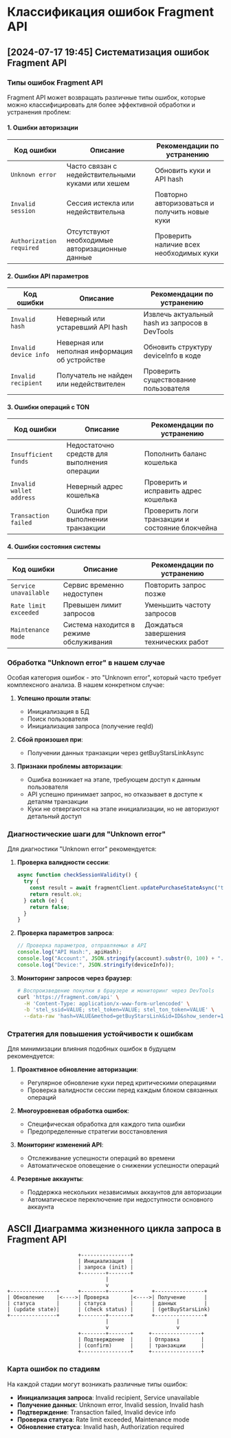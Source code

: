 # Классификация ошибок Fragment API

## [2024-07-17 19:45] Систематизация ошибок Fragment API

### Типы ошибок Fragment API

Fragment API может возвращать различные типы ошибок, которые можно классифицировать для более эффективной обработки и устранения проблем:

#### 1. Ошибки авторизации

| Код ошибки               | Описание                                        | Рекомендации по устранению                        |
|--------------------------|--------------------------------------------------|--------------------------------------------------|
| `Unknown error`          | Часто связан с недействительными куками или хешем | Обновить куки и API hash                          |
| `Invalid session`        | Сессия истекла или недействительна              | Повторно авторизоваться и получить новые куки     |
| `Authorization required` | Отсутствуют необходимые авторизационные данные  | Проверить наличие всех необходимых куки           |

#### 2. Ошибки API параметров

| Код ошибки                | Описание                                        | Рекомендации по устранению                         |
|---------------------------|--------------------------------------------------|---------------------------------------------------|
| `Invalid hash`            | Неверный или устаревший API hash                | Извлечь актуальный hash из запросов в DevTools     |
| `Invalid device info`     | Неверная или неполная информация об устройстве  | Обновить структуру deviceInfo в коде               |
| `Invalid recipient`       | Получатель не найден или недействителен         | Проверить существование пользователя               |

#### 3. Ошибки операций с TON

| Код ошибки                  | Описание                                        | Рекомендации по устранению                      |
|-----------------------------|--------------------------------------------------|------------------------------------------------|
| `Insufficient funds`        | Недостаточно средств для выполнения операции    | Пополнить баланс кошелька                       |
| `Invalid wallet address`    | Неверный адрес кошелька                         | Проверить и исправить адрес кошелька            |
| `Transaction failed`        | Ошибка при выполнении транзакции               | Проверить логи транзакции и состояние блокчейна |

#### 4. Ошибки состояния системы

| Код ошибки                | Описание                                          | Рекомендации по устранению                       |
|---------------------------|---------------------------------------------------|--------------------------------------------------|
| `Service unavailable`     | Сервис временно недоступен                        | Повторить запрос позже                           |
| `Rate limit exceeded`     | Превышен лимит запросов                           | Уменьшить частоту запросов                       |
| `Maintenance mode`        | Система находится в режиме обслуживания           | Дождаться завершения технических работ           |

### Обработка "Unknown error" в нашем случае

Особая категория ошибок - это "Unknown error", который часто требует комплексного анализа. В нашем конкретном случае:

1. **Успешно прошли этапы**:
   - Инициализация в БД
   - Поиск пользователя
   - Инициализация запроса (получение reqId)

2. **Сбой произошел при**:
   - Получении данных транзакции через getBuyStarsLinkAsync

3. **Признаки проблемы авторизации**:
   - Ошибка возникает на этапе, требующем доступ к данным пользователя
   - API успешно принимает запрос, но отказывает в доступе к деталям транзакции
   - Куки не отвергаются на этапе инициализации, но не авторизуют детальный доступ

### Диагностические шаги для "Unknown error"

Для диагностики "Unknown error" рекомендуется:

1. **Проверка валидности сессии**:
   ```typescript
   async function checkSessionValidity() {
     try {
       const result = await fragmentClient.updatePurchaseStateAsync("test", "new", "");
       return result.ok;
     } catch (e) {
       return false;
     }
   }
   ```

2. **Проверка параметров запроса**:
   ```javascript
   // Проверка параметров, отправляемых в API
   console.log("API Hash:", apiHash);
   console.log("Account:", JSON.stringify(account).substr(0, 100) + "...");
   console.log("Device:", JSON.stringify(deviceInfo));
   ```

3. **Мониторинг запросов через браузер**:
   ```bash
   # Воспроизведение покупки в браузере и мониторинг через DevTools
   curl 'https://fragment.com/api' \
     -H 'Content-Type: application/x-www-form-urlencoded' \
     -b 'stel_ssid=VALUE; stel_token=VALUE; stel_ton_token=VALUE' \
     --data-raw 'hash=VALUE&method=getBuyStarsLink&id=ID&show_sender=1'
   ```

### Стратегия для повышения устойчивости к ошибкам

Для минимизации влияния подобных ошибок в будущем рекомендуется:

1. **Проактивное обновление авторизации**:
   - Регулярное обновление куки перед критическими операциями
   - Проверка валидности сессии перед каждым блоком связанных операций

2. **Многоуровневая обработка ошибок**:
   - Специфическая обработка для каждого типа ошибки
   - Предопределенные стратегии восстановления

3. **Мониторинг изменений API**:
   - Отслеживание успешности операций во времени
   - Автоматическое оповещение о снижении успешности операций

4. **Резервные аккаунты**:
   - Поддержка нескольких независимых аккаунтов для авторизации
   - Автоматическое переключение при недоступности основного аккаунта

## ASCII Диаграмма жизненного цикла запроса в Fragment API

```
                       +----------------+
                       | Инициализация  |
                       | запроса (init) |
                       +--------+-------+
                                |
                                v
+---------------+      +--------+-------+      +----------------+
| Обновление    |<---->| Проверка       |<---->| Получение      |
| статуса       |      | статуса        |      | данных         |
| (update state)|      | (check status) |      | (getBuyStarsLink)
+---------------+      +--------+-------+      +----------------+
                                |                      |
                                v                      v
                       +--------+-------+     +----------------+
                       | Подтверждение  |     | Отправка       |
                       | (confirm)      |     | транзакции     |
                       +----------------+     +----------------+
```

### Карта ошибок по стадиям

На каждой стадии могут возникать различные типы ошибок:

- **Инициализация запроса**: Invalid recipient, Service unavailable
- **Получение данных**: Unknown error, Invalid session, Invalid hash
- **Подтверждение**: Transaction failed, Invalid device info  
- **Проверка статуса**: Rate limit exceeded, Maintenance mode
- **Обновление статуса**: Invalid hash, Authorization required 